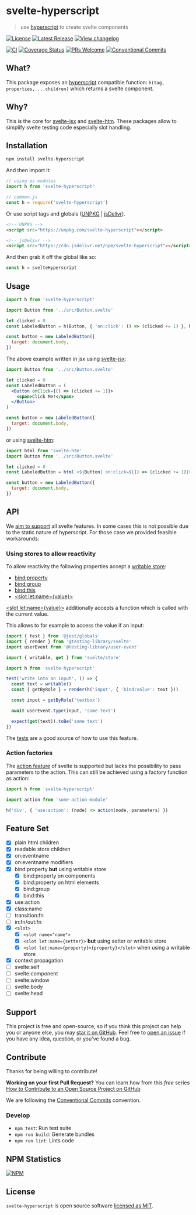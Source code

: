# svelte-hyperscript

> use [hyperscript](https://github.com/hyperhype/hyperscript) to create svelte components

[![License](https://badgen.net/npm/license/svelte-hyperscript)](https://github.com/sastan/svelte-hyperscript/blob/main/LICENSE)
[![Latest Release](https://badgen.net/npm/v/svelte-hyperscript)](https://www.npmjs.com/package/svelte-hyperscript)
[![View changelog](https://badgen.net/badge/%E2%80%8B/Explore%20Changelog/green?icon=awesome)](https://changelogs.xyz/svelte-hyperscript)

[![CI](https://github.com/sastan/svelte-hyperscript/workflows/CI/badge.svg)](https://github.com/sastan/svelte-hyperscript/actions?query=branch%3Amain+workflow%3ACI)
[![Coverage Status](https://badgen.net/coveralls/c/github/sastan/svelte-hyperscript/main)](https://coveralls.io/github/sastan/svelte-hyperscript?branch=main)
[![PRs Welcome](https://badgen.net/badge/PRs/welcome/purple)](http://makeapullrequest.com)
[![Conventional Commits](https://badgen.net/badge/Conventional%20Commits/1.0.0/cyan)](https://conventionalcommits.org)

## What?

This package exposes an [hyperscript](https://github.com/hyperhype/hyperscript) compatible function: `h(tag, properties, ...children)` which returns a svelte component.

## Why?

This is the core for [svelte-jsx](https://www.npmjs.com/package/svelte-jsx) and [svelte-htm](https://www.npmjs.com/package/svelte-htm). These packages allow to simplify svelte testing code especially slot handling.

## Installation

```sh
npm install svelte-hyperscript
```

And then import it:

```js
// using es modules
import h from 'svelte-hyperscript'

// common.js
const h = require('svelte-hyperscript')
```

Or use script tags and globals ([UNPKG](https://unpkg.com/svelte-hyperscript/) | [jsDelivr](https://cdn.jsdelivr.net/npm/svelte-hyperscript/)).

```html
<!-- UNPKG -->
<script src="https://unpkg.com/svelte-hyperscript"></script>

<!-- jsDelivr -->
<script src="https://cdn.jsdelivr.net/npm/svelte-hyperscript"></script>
```

And then grab it off the global like so:

```js
const h = svelteHyperscript
```

## Usage

```js
import h from 'svelte-hyperscript'

import Button from '../src/Button.svelte'

let clicked = 0
const LabeledButton = h(Button, { 'on:click': () => (clicked += 1) }, h('span', null, 'Click Me!'))

const button = new LabeledButton({
  target: document.body,
})
```

The above example written in jsx using [svelte-jsx](https://www.npmjs.com/package/svelte-jsx):

```jsx
import Button from '../src/Button.svelte'

let clicked = 0
const LabeledButton = (
  <Button onClick={() => (clicked += 1)}>
    <span>Click Me!</span>
  </Button>
)

const button = new LabeledButton({
  target: document.body,
})
```

or using [svelte-htm](https://www.npmjs.com/package/svelte-htm):

```js
import html from 'svelte-htm'
import Button from '../src/Button.svelte'

let clicked = 0
const LabeledButton = html`<${Button} on:click=${() => (clicked += 1)}><span>Click Me!</span><//>`

const button = new LabeledButton({
  target: document.body,
})
```

## API

We [aim to support](#feature-set) all svelte features. In some cases this is not possible due to the static nature of hyperscript. For those case we provided feasible workarounds:

### Using stores to allow reactivity

To allow reactivity the following properties accept a [writable store](https://svelte.dev/docs#svelte_store):

- [bind:property](https://svelte.dev/docs#bind_element_property)
- [bind:group](https://svelte.dev/docs#bind_group)
- [bind:this](https://svelte.dev/docs#bind_this)
- [\<slot let:name={value}>](https://svelte.dev/docs#slot_let)

[\<slot let:name={value}>](https://svelte.dev/docs#slot_let) additionally accepts a function which is called with the current value.

This allows to for example to access the value if an input:

```js
import { test } from '@jest/globals'
import { render } from '@testing-library/svelte'
import userEvent from '@testing-library/user-event'

import { writable, get } from 'svelte/store'

import h from 'svelte-hyperscript'

test('write into an input', () => {
  const text = writable()
  const { getByRole } = render(h('input', { 'bind:value': text }))

  const input = getByRole('textbox')

  await userEvent.type(input, 'some text')

  expect(get(text)).toBe('some text')
})
```

The [tests](https://github.com/sastan/svelte-hyperscript/tree/main/src/__tests__) are a good source of how to use this feature.

### Action factories

The [action feature](https://svelte.dev/docs#use_action) of svelte is supported but lacks the possibility to pass parameters to the action. This can still be achieved using a factory function as action:

```js
import h from 'svelte-hyperscript'

import action from 'some-action-module'

h('div', { 'use:action': (node) => action(node, parameters) })
```

## Feature Set

- [x] plain html children
- [x] readable store children
- [x] on:eventname
- [x] on:eventname modifiers
- [x] bind:property **but** using writable store
  - [x] bind:property on components
  - [x] bind:property on html elements
  - [x] bind:group
  - [x] bind:this
- [x] use:action
- [x] class:name
- [ ] transition:fn
- [ ] in:fn/out:fn
- [x] `<slot>`
  - [x] `<slot name="name">`
  - [x] `<slot let:name={setter}>` **but** using setter or writable store
  - [x] `<slot let:name={property}>{property}</slot>` when using a writable store
- [x] context propagation
- [ ] svelte:self
- [ ] svelte:component
- [ ] svelte:window
- [ ] svelte:body
- [ ] svelte:head

## Support

This project is free and open-source, so if you think this project can help you or anyone else, you may [star it on GitHub](https://github.com/sastan/svelte-hyperscript). Feel free to [open an issue](https://github.com/sastan/svelte-hyperscript/issues) if you have any idea, question, or you've found a bug.

## Contribute

Thanks for being willing to contribute!

**Working on your first Pull Request?** You can learn how from this _free_ series [How to Contribute to an Open Source Project on GitHub](https://egghead.io/series/how-to-contribute-to-an-open-source-project-on-github)

We are following the [Conventional Commits](https://www.conventionalcommits.org) convention.

### Develop

- `npm test`: Run test suite
- `npm run build`: Generate bundles
- `npm run lint`: Lints code

## NPM Statistics

[![NPM](https://nodei.co/npm/svelte-hyperscript.png)](https://nodei.co/npm/svelte-hyperscript/)

## License

`svelte-hyperscript` is open source software [licensed as MIT](https://github.com/sastan/svelte-hyperscript/blob/main/LICENSE).
